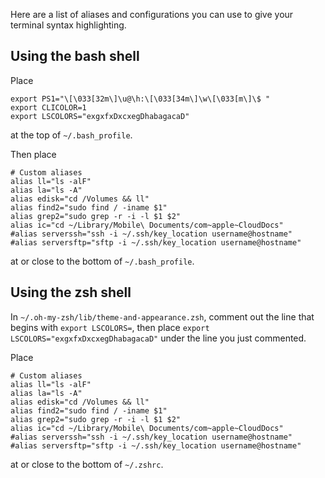 Here are a list of aliases and configurations you can use to give your terminal syntax highlighting.

## Using the bash shell
Place
```
export PS1="\[\033[32m\]\u@\h:\[\033[34m\]\w\[\033[m\]\$ "
export CLICOLOR=1
export LSCOLORS="exgxfxDxcxegDhabagacaD"
```
at the top of `~/.bash_profile`.

Then place
```
# Custom aliases
alias ll="ls -alF"
alias la="ls -A"
alias edisk="cd /Volumes && ll"
alias find2="sudo find / -iname $1"
alias grep2="sudo grep -r -i -l $1 $2"
alias ic="cd ~/Library/Mobile\ Documents/com~apple~CloudDocs"
#alias serverssh="ssh -i ~/.ssh/key_location username@hostname"
#alias serversftp="sftp -i ~/.ssh/key_location username@hostname"
```
at or close to the bottom of `~/.bash_profile`.

## Using the zsh shell 
In `~/.oh-my-zsh/lib/theme-and-appearance.zsh`, comment out the line that begins with `export LSCOLORS=`, then place `export LSCOLORS="exgxfxDxcxegDhabagacaD"` under the line you just commented.

Place
```
# Custom aliases
alias ll="ls -alF"
alias la="ls -A"
alias edisk="cd /Volumes && ll"
alias find2="sudo find / -iname $1"
alias grep2="sudo grep -r -i -l $1 $2"
alias ic="cd ~/Library/Mobile\ Documents/com~apple~CloudDocs"
#alias serverssh="ssh -i ~/.ssh/key_location username@hostname"
#alias serversftp="sftp -i ~/.ssh/key_location username@hostname"
```
at or close to the bottom of `~/.zshrc`.


